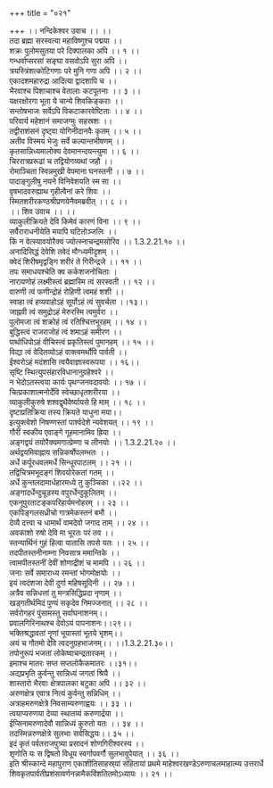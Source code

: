 +++
title = "०२१"

+++
।। नन्दिकेश्वर उवाच ।। ।।  
तदा ब्रह्मा सरस्वत्या महाविष्णुश्च पद्मया ।।  
शक्रः पुलोमसुतया परे दिक्पालका अपि ।। १ ।।  
गन्धर्वाप्सरसां सङ्घा वसवोऽपि सुरा अपि ।।  
त्रयस्त्रिंशत्कोटिगणाः परे मुनि गणा अपि ।। २ ।।  
एकादशमहारुद्रा आदित्या द्वादशापि च ।।  
भैरवाश्च पिशाचाश्च वेतालाः कटपूतनाः ।। ३ ।।  
यक्षरक्षोरगा भूता ये चान्ये शिवकिङ्कराः ।।  
सन्तोषभाजः सर्वेऽपि विकटाकारवेष्टिताः ।। ४ ।।  
परिवार्य महेशानं समाजग्मुः सहस्रशः ।।  
तद्वीराशंसनं दृष्ट्वा योगिनीदानवैः कृतम् ।। ५ ।।  
अतीव विस्मयं भेजुः सर्वे कल्पान्तभीषणम् ।।  
कृतसान्निध्यमालोक्य देवमानन्दयन्त्युमा ।। ६ ।।  
चिररात्रप्ररूढां च तद्वियोगव्यथां जहौ ।।  
रोमाञ्चिता स्विन्नमुखी वेपमाना घनस्तनी ।। ७ ।।  
पादाङ्गुलीषु नयने विनिवेशयति स्म सा ।।  
वृषभादवरुह्याथ गृहीत्वैनां करे शिवः ।।  
स्मितशरीरकण्ठश्रीप्रणयेनैवमब्रवीत् ।। ८ ।।  
।। शिव उवाच ।। ।।  
व्याकुलीक्रियते देवि किमेवं कारणं विना ।। ९ ।।  
सर्वैराराधनीयेति मयापि घटितोञ्जलिः ।।  
किं न वेत्स्यावयोरैक्यं ज्योत्स्नाचन्द्रमसोरिव ।। 1.3.2.21.१० ।।  
अनादिसिद्धं देवेशि तवेदं मौग्ध्यमीदृशम् ।।  
क्वेदं शिरीषमृद्वङ्गि शरीरं ते गिरीन्द्रजे ।। ११ ।।  
तपः समाधयश्चेति क्व कर्कशजनोचिताः ।  
नारायणोहं लक्ष्मीस्त्वं ब्रह्मास्मि त्वं सरस्वती ।। १२ ।।  
वारुणी त्वं फणीन्द्रोहं रोहिणी त्वमहं शशी ।।  
स्वाहा त्वं हव्यवाहोऽहं सूर्योऽहं त्वं सुवर्चला ।।१३।।  
जाह्नवी त्वं समुद्रोऽहं मेरुरस्मि त्वमुर्वरा ।।  
पुलोमजा त्वं शक्रोहं त्वं रतिश्चित्तभूरहम् ।। १४ ।।  
बुद्धिस्त्वं राजराजोहं त्वं शमाऽहं समीरण ।।  
पाथोधिपोऽहं वीचिस्त्वं प्रकृतिस्त्वं पुमानहम् ।। १५ ।।  
विद्या त्वं वेदितव्योऽहं वाक्त्वमर्थोपि पार्वती ।।  
ईश्वरोऽहं मदंशासि त्वयैवाज्ञास्वरूपया ।। १६।।  
सृष्टि स्थित्युपसंहारविधानानुग्रहेश्वरे ।।  
न भेदोऽतस्त्वया कार्यः पृथग्जनवदावयोः ।। १७ ।।  
चित्प्रकाशात्मनोर्देवि स्वेच्छाधृतशरीरया ।।  
व्याकुलीकुरुषे शश्वद्वृथैवेर्ष्यायसे हि माम् ।। १८ ।।  
दृष्टाप्रतिक्रिया तस्य क्रियते याधुना मया।।  
इत्युक्त्वेशो निषण्णस्तां पार्श्वदेशे न्यवेशयत् ।। १९ ।।  
गौरीं स्वकीय एवाङ्गे गूहमानामिव ह्रिया ।।  
अङ्गद्वयं तयोरैक्यमगात्प्रेम्णा च लीनयोः ।। 1.3.2.21.२० ।।  
अर्थद्वयमिवाह्नाय सन्निकर्षोपलम्भतः ।।  
अर्धे कर्पूरधवलमर्धे सिन्धूरपाटलम् ।। २१ ।।  
तद्विचित्रमभूदङ्गं शिवयोरेकतां गतम् ।।  
अर्धे कुन्तलदामार्धहारमध्ये तु कुञ्चिका ।।२२ ।।  
अङ्गादर्धेन्दुचूडस्य वपुरर्धेन्दुकूलितम् ।।  
एकनूपुरताटङ्कपरिहार्यमनोहरम् ।। २३ ।।  
एकपिङ्गलसध्रीचो गात्रमेकस्तनं बभौ ।।  
देव्यै दत्त्वा च धामार्थं वामदेवो जगाद ताम् ।। २४ ।।  
अवकाशो रुषो देवि मा भूरतः परं तव ।।  
स्तन्यार्थिनं गुहं हित्वा यातासि तपसे यतः ।। २५ ।।  
तदपीतस्तनीनाम्ना निवसात्र ममान्तिके ।।  
त्वामपीतस्तनीं देवीं शोणाद्रीशं च मामपि ।। २६ ।।  
जनाः सर्वे समाराध्य रमन्तां भोगमोक्षयोः ।।  
इयं त्वदंशजा देवी दुर्गा महिषसूदिनी ।। २७ ।।  
अत्रैव सन्निधत्तां तु मन्त्रसिद्धिप्रदा नृणाम् ।।  
खड्गतीर्थमिदं पुण्यं सकृदेव निमज्जनात् ।। २८ ।।  
सर्वरोगहरं पुंसामस्तु सर्वाघनाशनम्।।  
प्रवालगिरिनाथश्च देवोऽयं पापनाशनः।।२९।।  
भक्तिश्रद्धावतां नॄणां भूयास्तां भूतये भृशम्।।  
अयं च गौतमो देवि त्वदनुग्रहभाजनम्।। ।।1.3.2.21.३०।।  
तपोनुरूपं भजतां लोकेष्वाचन्द्रतारकम् ।।  
इमाश्च मातरः सप्त सप्तलोकैकमातरः ।।३१।।  
अद्यप्रभृति कुर्वन्तु सान्निध्यं जगतां श्रियै ।।  
शास्तारो भैरवाः क्षेत्रपालका बटुका अपि ।। ३२ ।।  
अरुणक्षेत्र एवात्र नित्यं कुर्वन्तु सन्निधिम् ।।  
अत्राहमरुणक्षेत्रे निवसाम्यरुणाह्वयः ।। ३३ ।।  
त्वयाप्यरुणया देव्या स्थातव्यं करुणार्द्रया ।।  
ईप्सिनामरुणादेवौ सान्निध्यं कुरुतो यतः ।। ३४ ।।  
तदस्मिन्नरुणक्षेत्रे सुलभाः सर्वसिद्धयः।। ३५ ।।  
इदं कृतं पर्वतराजपुत्र्या प्रसादनं शोणगिरीश्वरस्य ।।  
शृणोति यः स द्विषतो विधूय स्वर्गापवर्गौ सुलभावुपेयात् ।। ३६ ।।  
इति श्रीस्कान्दे महापुराण एकाशीतिसाहस्र्यां संहितायां प्रथमे माहेश्वरखण्डेऽरुणाचलमाहात्म्य उत्तरार्धे शिवकृतपार्वतीप्रशंसावर्णनन्नामैकविंशतितमोऽध्यायः ।। २१ ।।